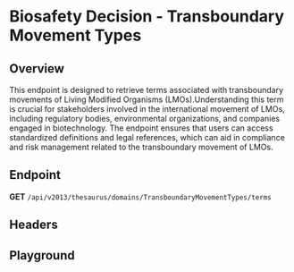 <script setup>
import "@/style.css"
import SwaggerUI from "@/swagger/view/SwaggerUI.vue"
import swaggerJson from "@/swagger/json/thesaurus/biosafety-decision/transboundary-movement-types.json";

const swaggerSpecs = [
  { json:swaggerJson, protected: false },
];
</script>

# Biosafety Decision - Transboundary Movement Types

## Overview

This endpoint is designed to retrieve terms associated with transboundary movements of Living Modified Organisms (LMOs).Understanding this term is crucial for stakeholders involved in the international movement of LMOs, including regulatory bodies, environmental organizations, and companies engaged in biotechnology. The endpoint ensures that users can access standardized definitions and legal references, which can aid in compliance and risk management related to the transboundary movement of LMOs.


## Endpoint

**GET** `/api/v2013/thesaurus/domains/TransboundaryMovementTypes/terms`

## Headers
<!--@include: @/../components/common/header/accept.md-->

## Playground

<SwaggerUI :swaggerSpecs="swaggerSpecs" />